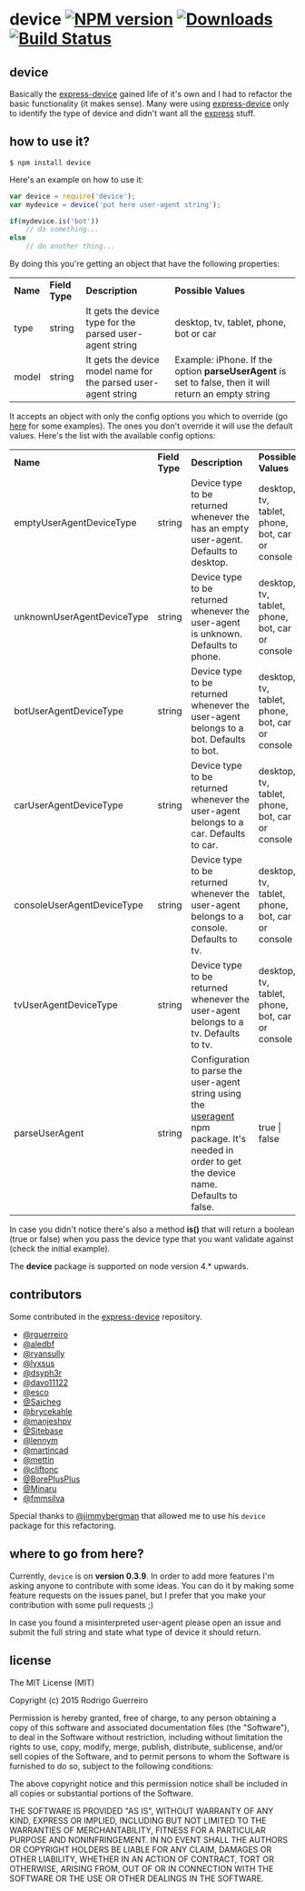 # device [![NPM version](http://img.shields.io/npm/v/device.svg?style=flat)](https://npmjs.org/package/device) [![Downloads](https://img.shields.io/npm/dm/device.svg?style=flat)](https://npmjs.org/package/device) [![Build Status](https://secure.travis-ci.org/rguerreiro/device.png?branch=master)](http://travis-ci.org/rguerreiro/device)

## device

Basically the [express-device](https://github.com/rguerreiro/express-device) gained life of it's own and I had to refactor the basic functionality (it makes sense). Many were using [express-device](https://github.com/rguerreiro/express-device) only to identify the type of device and didn't want all the [express](http://expressjs.com) stuff.

## how to use it?

    $ npm install device

Here's an example on how to use it:

```javascript
var device = require('device');
var mydevice = device('put here user-agent string');

if(mydevice.is('bot'))
	// do something...
else
	// do another thing...
```
By doing this you're getting an object that have the following properties:
<table>
    <tr><td><strong>Name</strong></td><td><strong>Field Type</strong></td><td><strong>Description</strong></td><td><strong>Possible Values</strong></td></tr>
    <tr>
        <td>type</td>
        <td>string</td>
        <td>It gets the device type for the parsed user-agent string</td>
        <td>desktop, tv, tablet, phone, bot or car</td>
    </tr>
    <tr>
        <td>model</td>
        <td>string</td>
        <td>It gets the device model name for the parsed user-agent string</td>
        <td>Example: iPhone. If the option <strong>parseUserAgent</strong> is set to false, then it will return an empty string</td>
    </tr>
</table>

It accepts an object with only the config options you which to override (go [here](https://github.com/rguerreiro/device/blob/master/test/not_default_options_test.js) for some examples). The ones you don't override it will use the default values. Here's the list with the available config options:
<table>
    <tr><td><strong>Name</strong></td><td><strong>Field Type</strong></td><td><strong>Description</strong></td><td><strong>Possible Values</strong></td></tr>
    <tr>
        <td>emptyUserAgentDeviceType</td>
        <td>string</td>
        <td>Device type to be returned whenever the has an empty user-agent. Defaults to desktop.</td>
        <td>desktop, tv, tablet, phone, bot, car or console</td>
    </tr>
	<tr>
        <td>unknownUserAgentDeviceType</td>
        <td>string</td>
        <td>Device type to be returned whenever the user-agent is unknown. Defaults to phone.</td>
        <td>desktop, tv, tablet, phone, bot, car or console</td>
    </tr>
    <tr>
        <td>botUserAgentDeviceType</td>
        <td>string</td>
        <td>Device type to be returned whenever the user-agent belongs to a bot. Defaults to bot.</td>
        <td>desktop, tv, tablet, phone, bot, car or console</td>
    </tr>
    <tr>
        <td>carUserAgentDeviceType</td>
        <td>string</td>
        <td>Device type to be returned whenever the user-agent belongs to a car. Defaults to car.</td>
        <td>desktop, tv, tablet, phone, bot, car or console</td>
    </tr>
    <tr>
        <td>consoleUserAgentDeviceType</td>
        <td>string</td>
        <td>Device type to be returned whenever the user-agent belongs to a console. Defaults to tv.</td>
        <td>desktop, tv, tablet, phone, bot, car or console</td>
    </tr>
    <tr>
        <td>tvUserAgentDeviceType</td>
        <td>string</td>
        <td>Device type to be returned whenever the user-agent belongs to a tv. Defaults to tv.</td>
        <td>desktop, tv, tablet, phone, bot, car or console</td>
    </tr>
    <tr>
        <td>parseUserAgent</td>
        <td>string</td>
        <td>Configuration to parse the user-agent string using the <a href="https://www.npmjs.com/package/useragent">useragent</a> npm package. It's needed in order to get the device name. Defaults to false.</td>
        <td>true | false</td>
    </tr>
</table>

In case you didn't notice there's also a method **is()** that will return a boolean (true or false) when you pass the device type that you want validate against (check the initial example).

The **device** package is supported on node version 4.* upwards.

## contributors

Some contributed in the [express-device](https://github.com/rguerreiro/express-device) repository.

- [@rguerreiro](https://github.com/rguerreiro)
- [@aledbf](https://github.com/aledbf)
- [@ryansully](https://github.com/ryansully)
- [@lyxsus](https://github.com/lyxsus)
- [@dsyph3r](https://github.com/dsyph3r)
- [@davo11122](https://github.com/davo11122)
- [@esco](https://github.com/esco)
- [@Saicheg](https://github.com/Saicheg)
- [@brycekahle](https://github.com/brycekahle)
- [@manjeshpv](https://github.com/manjeshpv)
- [@Sitebase](https://github.com/Sitebase)
- [@lennym](https://github.com/lennym)
- [@martincad](https://github.com/martincad)
- [@mettin](https://github.com/mettin)
- [@cliftonc](https://github.com/cliftonc)
- [@BorePlusPlus](https://github.com/BorePlusPlus)
- [@Minaru](https://github.com/Minaru)
- [@fmmsilva](https://github.com/fmmsilva)

Special thanks to [@jimmybergman](https://github.com/jimmybergman) that allowed me to use his `device` package for this refactoring.

## where to go from here?

Currently, `device` is on **version 0.3.9**. In order to add more features I'm asking anyone to contribute with some ideas. You can do it by making some feature requests on the issues panel, but I prefer that you make your contribution with some pull requests ;)

In case you found a misinterpreted user-agent please open an issue and submit the full string and state what type of device it should return.

## license

The MIT License (MIT)

Copyright (c) 2015 Rodrigo Guerreiro

Permission is hereby granted, free of charge, to any person obtaining a copy
of this software and associated documentation files (the "Software"), to deal
in the Software without restriction, including without limitation the rights
to use, copy, modify, merge, publish, distribute, sublicense, and/or sell
copies of the Software, and to permit persons to whom the Software is
furnished to do so, subject to the following conditions:

The above copyright notice and this permission notice shall be included in all
copies or substantial portions of the Software.

THE SOFTWARE IS PROVIDED "AS IS", WITHOUT WARRANTY OF ANY KIND, EXPRESS OR
IMPLIED, INCLUDING BUT NOT LIMITED TO THE WARRANTIES OF MERCHANTABILITY,
FITNESS FOR A PARTICULAR PURPOSE AND NONINFRINGEMENT. IN NO EVENT SHALL THE
AUTHORS OR COPYRIGHT HOLDERS BE LIABLE FOR ANY CLAIM, DAMAGES OR OTHER
LIABILITY, WHETHER IN AN ACTION OF CONTRACT, TORT OR OTHERWISE, ARISING FROM,
OUT OF OR IN CONNECTION WITH THE SOFTWARE OR THE USE OR OTHER DEALINGS IN THE
SOFTWARE.

